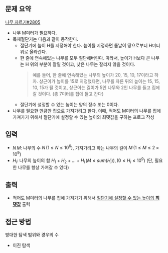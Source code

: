 ## 문제 요약
[나무 자르기#2805](https://www.acmicpc.net/problem/2805)
- 나무 M미터가 필요하다.
- 목재절단기는 다음과 같이 동작한다.
    - 절단기에 높이 H를 지정해야 한다. 높이를 지정하면 톱날이 땅으로부터 H미터 위로 올라간다.
    - 한 줄에 연속해있는 나무를 모두 절단해버린다. 따라서, 높이가 H보다 큰 나무는 H 위의 부분이 잘릴 것이고, 낮은 나무는 잘리지 않을 것이다.
        > 예를 들어, 한 줄에 연속해있는 나무의 높이가 20, 15, 10, 17이라고 하자. 상근이가 높이를 15로 지정했다면, 나무를 자른 뒤의 높이는 15, 15, 10, 15가 될 것이고, 상근이는 길이가 5인 나무와 2인 나무를 들고 집에 갈 것이다. (총 7미터를 집에 들고 간다)
    - 절단기에 설정할 수 있는 높이는 양의 정수 또는 0이다.
- 나무를 필요한 만큼만 집으로 가져가려고 한다. 이때, 적어도 M미터의 나무를 집에 가져가기 위해서 절단기에 설정할 수 있는 높이의 최댓값을 구하는 프로그 작성

## 입력
- $N\,M$: 나무의 수 $N\,(1 \le N \le 10^6)$, 가져가려고 하는 나무의 길이 $M\, (1 ≤ M ≤ 2 \times 10^9)$
- $H_i$: 나무의 높이의 합 $H_1 + H_2 + ... + H_i\,(M \le sum(H_i)),\,(0 \le H_i \le 10^9)$ (단, 필요한 나무를 항상 가져갈 수 있다)

## 출력
- 적어도 M미터의 나무를 집에 가져가기 위해서 <u>절단기에 설정할 수 있는 높이의 **최댓값**</u> 출력

## 접근 방법
방대한 탐색 범위와 경우의 수
- 이진 탐색